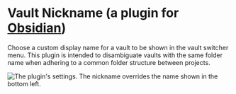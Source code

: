 # Vault Nickname (a plugin for [Obsidian](https://obsidian.md/))

Choose a custom display name for a vault to be shown in the vault switcher menu. This plugin is intended to disambiguate vaults with the same folder name when adhering to a common folder structure between projects.

![The plugin's settings. The nickname overrides the name shown in the bottom left.](docs/media/vault-nickname-settings.png)

